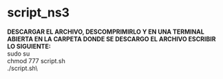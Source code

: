 # script_ns3

**DESCARGAR EL ARCHIVO, DESCOMPRIMIRLO Y EN UNA TERMINAL ABIERTA EN LA CARPETA DONDE SE DESCARGO EL ARCHIVO ESCRIBIR LO SIGUIENTE:**\
sudo su\
chmod 777 script.sh\
./script.sh\
